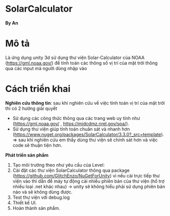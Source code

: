 # SolarCalculator
**By An**

# Mô tả 
Là ứng dụng unity 3d sử dụng thư viện Solar-Calculator của NOAA (https://gml.noaa.gov/) để tính toán các thông số vị trí của mặt trời thông qua các input mà người dùng nhập vào

# Cách triển khai

**Nghiên cứu thông tin**: sau khi nghiên cứu về việc tính toán vị trí của mặt trời thì có 2 hướng giải quyết 
  - Sử dụng các công thức thông qua các trang web uy tính như (https://gml.noaa.gov/ , https://midcdmz.nrel.gov/spa/).
  - Sử dụng thư viện giúp tính toán chuân sát và nhanh hơn (https://www.nuget.org/packages/SolarCalculator/3.3.0?_src=template).
=> sau khi nghiên cứu em thấy dùng thư viện sẽ chính sát hơn và việc code sẽ thuận tiện hơn.

**Phát triển sản phẩm**
  1. Tạo môi trường theo như yêu cầu của Level:
  2. Cài đặt các thư viện SolarCalculator thông qua package (https://github.com/GlitchEnzo/NuGetForUnity) vì nếu cài trực tiếp thư viện vào thì dẫn để máy tự động cài nhiều phiên bản của thư viện (hổ trợ nhiều loại .net khác nhau) -> unity sẽ không hiểu phải sử dụng phiên bản nào và sẽ không dùng được. 
  3. Test thư viện với debug.log
  4. Thiết kế UI.
  5. Hoàn thành sản phẩm.
